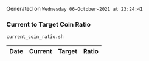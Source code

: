 Generated on `Wednesday 06-October-2021 at 23:24:41`

### Current to Target Coin Ratio
`current_coin_ratio.sh`

Date|Current|Target|Ratio
---|---|---|---
